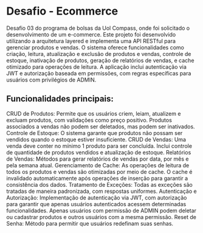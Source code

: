 # Desafio - Ecommerce

Desafio 03 do programa de bolsas da Uol Compass, onde foi solicitado o desenvolvimento de um e-commerce. 
Este projeto foi desenvolvido utilizando a arquitetura layered e implementa uma API RESTful para gerenciar produtos e vendas. O sistema oferece funcionalidades como criação, leitura, atualização e exclusão de produtos e vendas, controle de estoque, inativação de produtos, geração de relatórios de vendas, e cache otimizado para operações de leitura. A aplicação inclui autenticação via JWT e autorização baseada em permissões, com regras específicas para usuários com privilégios de ADMIN.

## Funcionalidades principais:
CRUD de Produtos: Permite que os usuários criem, leiam, atualizem e excluam produtos, com validações como preço positivo. Produtos associados a vendas não podem ser deletados, mas podem ser inativados.
Controle de Estoque: O sistema garante que produtos não possam ser vendidos quando o estoque estiver insuficiente.
CRUD de Vendas: Uma venda deve conter no mínimo 1 produto para ser concluída. Inclui controle de quantidade de produtos vendidos e atualização de estoque.
Relatórios de Vendas: Métodos para gerar relatórios de vendas por data, por mês e pela semana atual.
Gerenciamento de Cache: As operações de leitura de todos os produtos e vendas são otimizadas por meio de cache. O cache é invalidado automaticamente após operações de inserção para garantir a consistência dos dados.
Tratamento de Exceções: Todas as exceções são tratadas de maneira padronizada, com respostas uniformes.
Autenticação e Autorização: Implementação de autenticação via JWT, com autorização para garantir que apenas usuários autenticados acessem determinadas funcionalidades. Apenas usuários com permissão de ADMIN podem deletar ou cadastrar produtos e outros usuários com a mesma permissão.
Reset de Senha: Método para permitir que usuários redefinam suas senhas.
